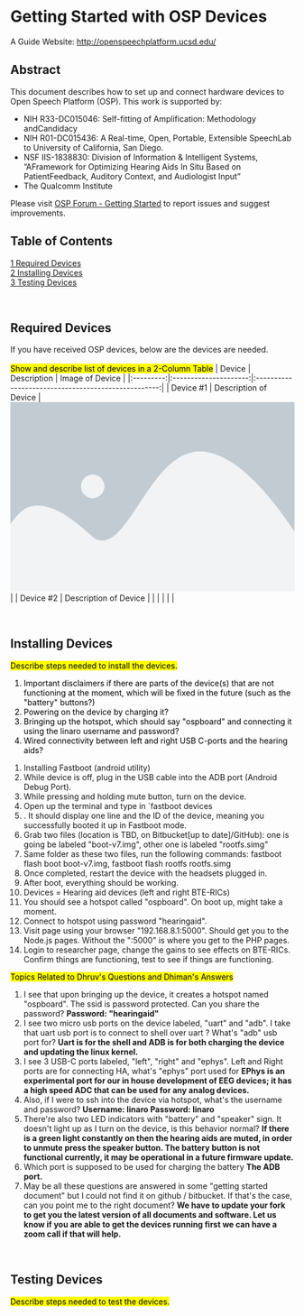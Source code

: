 # Getting Started with OSP Devices
A Guide
Website: http://openspeechplatform.ucsd.edu/

## Abstract
This document describes how to set up and connect hardware devices to Open Speech Platform (OSP). This work is supported by:

* NIH  R33-DC015046:  Self-fitting  of  Amplification:  Methodology  andCandidacy
* NIH R01-DC015436:  A Real-time, Open, Portable, Extensible SpeechLab to University of California, San Diego.
* NSF IIS-1838830:  Division of Information & Intelligent Systems,  ”AFramework  for  Optimizing  Hearing  Aids  In  Situ  Based  on  PatientFeedback, Auditory Context, and Audiologist Input”
* The Qualcomm Institute  
  
Please visit [OSP Forum - Getting Started](http://openspeechplatform.ucsd.edu/forums/forum/getting-started/) to report issues and suggest improvements.

## Table of Contents
[1 Required Devices](#1-required-devices)  
[2 Installing Devices](#2-installing-devices)  
[3 Testing Devices](#3-testing-devices)  

&nbsp;
## Required Devices
If you have received OSP devices, below are the devices are needed.  
&nbsp;  
<mark class="yellowHighlight">Show and describe list of devices in a 2-Column Table</mark>
|   Device  |      Description      |                   Image of Device                   |
|:---------:|:---------------------:|:---------------------------------------------------:|
| Device #1 | Description of Device | ![placeholder image](pictures/placeHolderImage.png) |
| Device #2 | Description of Device |                                                     |
|           |                       |                                                     |

<!--<table class="tg yellowHighlight">
    <thead>
    <tr>
        <th class="tg-c3ow">Device</th>
        <th class="tg-c3ow">Description of device.</th>
        <th class="tg-c3ow">Image of Device</th>
    </tr>
    </thead>
    <tbody>
    <tr>
        <td class="tg-0pky">Device #1</td>
        <td class="tg-0pky">Description of device.</td>
        <td class="tg-0pky"><img src="pictures/placeHolderImage.png" style="width: 200px;"></td>
    </tr>
    <tr>
        <td class="tg-0pky">Device #2</td>
        <td class="tg-0pky">Description of device.</td>
        <td class="tg-0pky"><img src="pictures/placeHolderImage.png" style="width: 200px;"></td>
    </tr>
    </tbody>
</table>-->

&nbsp;
## Installing Devices
<mark class="yellowHighlight">
    Describe steps needed to install the devices.
    <ol class="yellowHighlight">
        <li>Important disclaimers if there are parts of the device(s) that are not functioning at the moment, which will be fixed in the future (such as the "battery" buttons?)</li>
        <li>Powering on the device by charging it?</li>
        <li>Bringing up the hotspot, which should say "ospboard" and connecting it using the linaro username and password?</li>
        <li>Wired connectivity between left and right USB C-ports and the hearing aids?</li>
    </ol>
</mark>

1. Installing Fastboot (android utility)
2. While device is off, plug in the USB cable into the ADB port (Android Debug Port).
3. While pressing and holding mute button, turn on the device.
4. Open up the terminal and type in `fastboot devices
5. . It should display one line and the ID of the device, meaning you successfully booted it up in Fastboot mode.
6. Grab two files (location is TBD, on Bitbucket[up to date]/GitHub): one is going be labeled "boot-v7.img", other one is labeled "rootfs.simg"
7. Same folder as these two files, run the following commands: fastboot flash boot boot-v7.img, fastboot flash rootfs rootfs.simg
8. Once completed, restart the device with the headsets plugged in.
9. After boot, everything should be working.
10. Devices = Hearing aid devices (left and right BTE-RICs)
11. You should see a hotspot called "ospboard". On boot up, might take a moment.
12. Connect to hotspot using password "hearingaid".
13. Visit page using your browser "192.168.8.1:5000". Should get you to the Node.js pages. Without the ":5000" is where you get to the PHP pages.
14. Login to researcher page, change the gains to see effects on BTE-RICs. Confirm things are functioning, test to see if things are functioning.

<mark class="yellowHighlight">Topics Related to Dhruv's Questions and Dhiman's Answers
</mark>
1. I see that upon bringing up the device, it creates a hotspot named "ospboard". The ssid is password protected. Can you share the password? **Password: "hearingaid"**
2. I see two micro usb ports on the device labeled, "uart" and "adb". I take that uart usb port is to connect to shell over uart ? What's "adb" usb port for? **Uart is for the shell and ADB is for both charging the device and updating the linux kernel.**
3. I see 3 USB-C ports labeled, "left", "right" and "ephys". Left and Right ports are for connecting HA, what's "ephys" port used for **EPhys is an experimental port for our in house development of EEG devices; it has a high speed ADC that can be used for any analog devices.**
4. Also, if I were to ssh into the device via hotspot, what's the username and password? **Username: linaro Password: linaro**
5. There're also two LED indicators with "battery" and "speaker" sign. It doesn't light up as I turn on the device, is this behavior normal? **If there is a green light constantly on then the hearing aids are muted, in order to unmute press the speaker button. The battery button is not functional currently, it may be operational in a future firmware update.**
6. Which port is supposed to be used for charging the battery **The ADB port.**
7. May be all these questions are answered in some "getting started document" but I could not find it on github / bitbucket. If that's the case, can you point me to the right document? **We have to update your fork to get you the latest version of all documents and software. Let us know if you are able to get the devices running first we can have a zoom call if that will help.**


&nbsp;
## Testing Devices
<mark class="yellowHighlight">Describe steps needed to test the devices.
</mark>